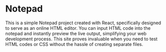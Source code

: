 # Notepad

This is a simple Notepad project created with React, specifically designed to serve as an online HTML editor. You can input HTML code into the notepad and instantly preview the live output, simplifying your web development process. This site proves invaluable when you need to test HTML codes or CSS without the hassle of creating separate files.

